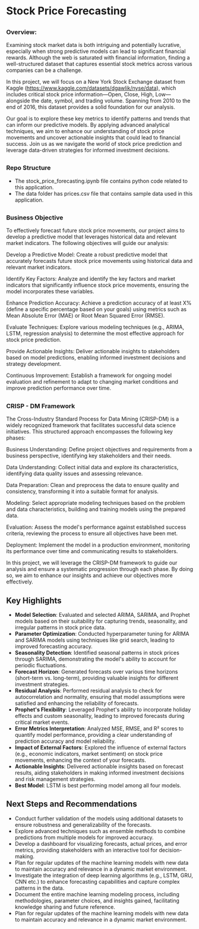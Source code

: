 ## <h1><b>Stock Price Forecasting</b></h1>

## <h3>Overview:</h3>
<p>
Examining stock market data is both intriguing and potentially lucrative, especially when strong predictive models can lead to significant financial rewards. Although the web is saturated with financial information, finding a well-structured dataset that captures essential stock metrics across various companies can be a challenge.

In this project, we will focus on a New York Stock Exchange dataset from Kaggle (https://www.kaggle.com/datasets/dgawlik/nyse/data), which includes critical stock price information—Open, Close, High, Low—alongside the date, symbol, and trading volume. Spanning from 2010 to the end of 2016, this dataset provides a solid foundation for our analysis.

Our goal is to explore these key metrics to identify patterns and trends that can inform our predictive models. By applying advanced analytical techniques, we aim to enhance our understanding of stock price movements and uncover actionable insights that could lead to financial success. Join us as we navigate the world of stock price prediction and leverage data-driven strategies for informed investment decisions.
</p>

## <h3>Repo Structure</h3>
* The stock_price_forecasting.ipynb file contains python code related to this application.
* The data folder has prices.csv file that contains sample data used in this application.

## <h3>Business Objective</h3>
<p>
To effectively forecast future stock price movements, our project aims to develop a predictive model that leverages historical data and relevant market indicators. The following objectives will guide our analysis:

Develop a Predictive Model: Create a robust predictive model that accurately forecasts future stock price movements using historical data and relevant market indicators.

Identify Key Factors: Analyze and identify the key factors and market indicators that significantly influence stock price movements, ensuring the model incorporates these variables.

Enhance Prediction Accuracy: Achieve a prediction accuracy of at least X% (define a specific percentage based on your goals) using metrics such as Mean Absolute Error (MAE) or Root Mean Squared Error (RMSE).

Evaluate Techniques: Explore various modeling techniques (e.g., ARIMA, LSTM, regression analysis) to determine the most effective approach for stock price prediction.

Provide Actionable Insights: Deliver actionable insights to stakeholders based on model predictions, enabling informed investment decisions and strategy development.

Continuous Improvement: Establish a framework for ongoing model evaluation and refinement to adapt to changing market conditions and improve prediction performance over time.
</p>

## <h3>CRISP - DM Framework</h3>
<p>
 The Cross-Industry Standard Process for Data Mining (CRISP-DM) is a widely recognized framework that facilitates successful data science initiatives. This structured approach encompasses the following key phases:

Business Understanding: Define project objectives and requirements from a business perspective, identifying key stakeholders and their needs.

Data Understanding: Collect initial data and explore its characteristics, identifying data quality issues and assessing relevance.

Data Preparation: Clean and preprocess the data to ensure quality and consistency, transforming it into a suitable format for analysis.

Modeling: Select appropriate modeling techniques based on the problem and data characteristics, building and training models using the prepared data.

Evaluation: Assess the model's performance against established success criteria, reviewing the process to ensure all objectives have been met.

Deployment: Implement the model in a production environment, monitoring its performance over time and communicating results to stakeholders.

In this project, we will leverage the CRISP-DM framework to guide our analysis and ensure a systematic progression through each phase. By doing so, we aim to enhance our insights and achieve our objectives more effectively. 
</p>

## Key Highlights
*   **Model Selection**: Evaluated and selected ARIMA, SARIMA, and Prophet models based on their suitability for capturing trends, seasonality, and irregular patterns in stock price data.
*   **Parameter Optimization**: Conducted hyperparameter tuning for ARIMA and SARIMA models using techniques like grid search, leading to improved forecasting accuracy.
*   **Seasonality Detection**: Identified seasonal patterns in stock prices through SARIMA, demonstrating the model's ability to account for periodic fluctuations.
*   **Forecast Horizon**: Generated forecasts over various time horizons (short-term vs. long-term), providing valuable insights for different investment strategies.
*   **Residual Analysis**: Performed residual analysis to check for autocorrelation and normality, ensuring that model assumptions were satisfied and enhancing the reliability of forecasts.
*   **Prophet's Flexibility**: Leveraged Prophet's ability to incorporate holiday effects and custom seasonality, leading to improved forecasts during critical market events.
*   **Error Metrics Interpretation**: Analyzed MSE, RMSE, and R² scores to quantify model performance, providing a clear understanding of prediction accuracy and model reliability.
*   **Impact of External Factors**: Explored the influence of external factors (e.g., economic indicators, market sentiment) on stock price movements, enhancing the context of your forecasts.
*   **Actionable Insights**: Delivered actionable insights based on forecast results, aiding stakeholders in making informed investment decisions and risk management strategies.
*   **Best Model**: LSTM is best performing model among all four models.

## Next Steps and Recommendations
*   Conduct further validation of the models using additional datasets to ensure robustness and generalizability of the forecasts.
*   Explore advanced techniques such as ensemble methods to combine predictions from multiple models for improved accuracy.
*   Develop a dashboard for visualizing forecasts, actual prices, and error metrics, providing stakeholders with an interactive tool for decision-making.
*   Plan for regular updates of the machine learning models with new data to maintain accuracy and relevance in a dynamic market environment.
*   Investigate the integration of deep learning algorithms (e.g., LSTM, GRU, CNN etc.) to enhance forecasting capabilities and capture complex patterns in the data.
*   Document the entire machine learning modeling process, including methodologies, parameter choices, and insights gained, facilitating knowledge sharing and future reference.
*   Plan for regular updates of the machine learning models with new data to maintain accuracy and relevance in a dynamic market environment.
